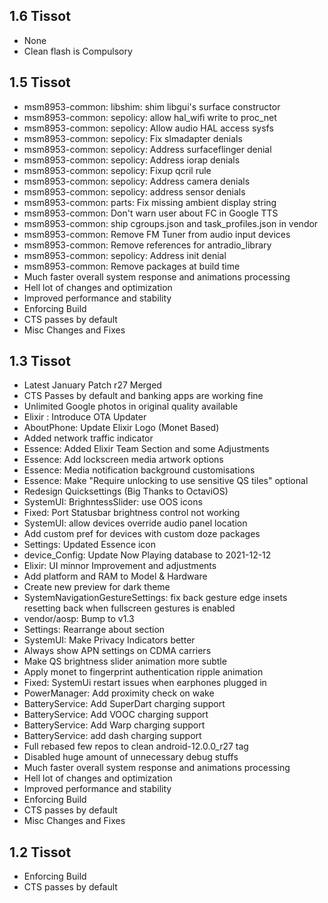 ## 1.6 Tissot
- None
- Clean flash is Compulsory

## 1.5 Tissot

- msm8953-common: libshim: shim libgui's surface constructor 
- msm8953-common: sepolicy: allow hal_wifi write to proc_net
- msm8953-common: sepolicy: Allow audio HAL access sysfs 
- msm8953-common: sepolicy: Fix slmadapter denials 
- msm8953-common: sepolicy: Address surfaceflinger denial
- msm8953-common: sepolicy: Address iorap denials 
- msm8953-common: sepolicy: Fixup qcril rule 
- msm8953-common: sepolicy: Address camera denials 
- msm8953-common: sepolicy: address sensor denials 
- msm8953-common: parts: Fix missing ambient display string
- msm8953-common: Don't warn user about FC in Google TTS 
- msm8953-common: ship cgroups.json and task_profiles.json in vendor 
- msm8953-common: Remove FM Tuner from audio input devices 
- msm8953-common: Remove references for antradio_library
- msm8953-common: sepolicy: Address init denial 
- msm8953-common: Remove packages at build time
- Much faster overall system response and animations processing
- Hell lot of changes and optimization 
- Improved performance and stability
- Enforcing Build
- CTS passes by default
- Misc Changes and Fixes

## 1.3 Tissot

- Latest January Patch r27 Merged
- CTS Passes by default and banking apps are working fine
- Unlimited Google photos in original quality available
- Elixir : Introduce OTA Updater
- AboutPhone: Update Elixir Logo (Monet Based)
- Added network traffic indicator
- Essence: Added Elixir Team Section and some Adjustments 
- Essence: Add lockscreen media artwork options 
- Essence: Media notification background customisations
- Essence: Make "Require unlocking to use sensitive QS tiles" optional
- Redesign Quicksettings (Big Thanks to OctaviOS)
- SystemUI: BrighntessSlider: use OOS icons 
- Fixed: Port Statusbar brightness control not working
- SystemUI: allow devices override audio panel location
- Add custom pref for devices with custom doze packages
- Settings: Updated Essence icon 
- device_Config: Update Now Playing database to 2021-12-12
- Elixir: UI minnor Improvement and adjustments 
- Add platform and RAM to Model & Hardware 
- Create new preview for dark theme
- SystemNavigationGestureSettings: fix back gesture edge insets resetting back when fullscreen gestures is enabled
- vendor/aosp: Bump to v1.3 
- Settings: Rearrange about section 
- SystemUI: Make Privacy Indicators better
- Always show APN settings on CDMA carriers
- Make QS brightness slider animation more subtle 
- Apply monet to fingerprint authentication ripple animation
- Fixed: SystemUi restart issues when earphones plugged in
- PowerManager: Add proximity check on wake 
- BatteryService: Add SuperDart charging support 
- BatteryService: Add VOOC charging support 
- BatteryService: Add Warp charging support 
- BatteryService: add dash charging support
- Full rebased few repos to clean android-12.0.0_r27 tag
- Disabled huge amount of unnecessary debug stuffs
- Much faster overall system response and animations processing
- Hell lot of changes and optimization 
- Improved performance and stability
- Enforcing Build
- CTS passes by default
- Misc Changes and Fixes

## 1.2 Tissot

- Enforcing Build
- CTS passes by default
